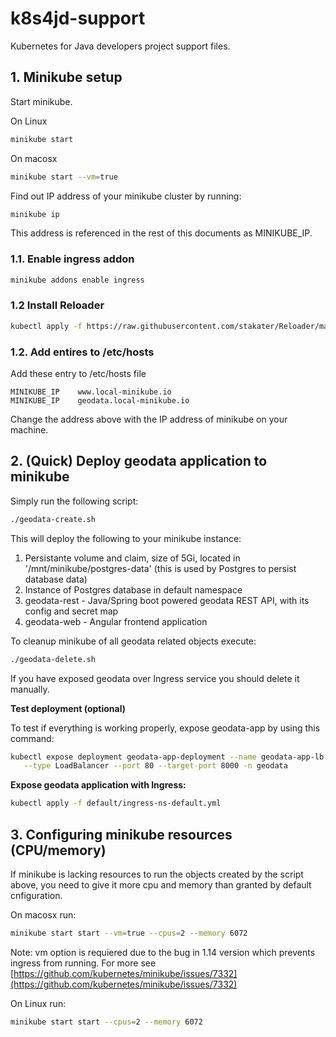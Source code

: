 # k8s4jd-support
Kubernetes for Java developers project support files.

## 1. Minikube setup

Start minikube.

On Linux

```sh
minikube start
```
On macosx

```sh
minikube start --vm=true
```

Find out IP address of your minikube cluster by running:

```sh
minikube ip
```

This address is referenced in the rest of this documents as MINIKUBE_IP.

### 1.1. Enable ingress addon

```sh
minikube addons enable ingress
```

### 1.2 Install Reloader

```sh
kubectl apply -f https://raw.githubusercontent.com/stakater/Reloader/master/deployments/kubernetes/reloader.yaml
```
### 1.2. Add entires to /etc/hosts

Add these entry to /etc/hosts file

```
MINIKUBE_IP    www.local-minikube.io
MINIKUBE_IP    geodata.local-minikube.io
```
Change the address above with the IP address of minikube on your machine.

## 2. (Quick) Deploy geodata application to minikube

Simply run the following script:

```bash
./geodata-create.sh
```
This will deploy the following to your minikube instance:
1. Persistante volume and claim, size of 5Gi, located in '/mnt/minikube/postgres-data' (this is used by Postgres to persist database data)
2. Instance of Postgres database in default namespace
3. geodata-rest - Java/Spring boot powered geodata REST API, with its config and secret map
4. geodata-web - Angular frontend application

To cleanup minikube of all geodata related objects execute:

```bash
./geodata-delete.sh
```
If you have exposed geodata over Ingress service you should delete it manually.


**Test deployment (optional)**

To test if everything is working properly, expose geodata-app by using this command:

```bash
kubectl expose deployment geodata-app-deployment --name geodata-app-lb \
   --type LoadBalancer --port 80 --target-port 8000 -n geodata
```

**Expose geodata application with Ingress:**

```bash
kubectl apply -f default/ingress-ns-default.yml
```
## 3. Configuring minikube resources (CPU/memory)

If minikube is lacking resources to run the objects created by the script above, you need to give it more cpu and memory than granted by default cnfiguration.

On macosx run:

```sh
minikube start start --vm=true --cpus=2 --memory 6072
```
Note: vm option is requiered due to the bug in 1.14 version which prevents ingress from running. For more see [https://github.com/kubernetes/minikube/issues/7332](https://github.com/kubernetes/minikube/issues/7332)

On Linux run:

```sh
minikube start start --cpus=2 --memory 6072
```